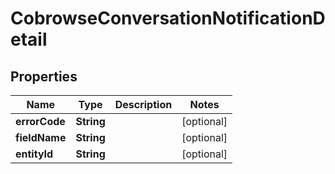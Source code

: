 
# CobrowseConversationNotificationDetail

## Properties
Name | Type | Description | Notes
------------ | ------------- | ------------- | -------------
**errorCode** | **String** |  |  [optional]
**fieldName** | **String** |  |  [optional]
**entityId** | **String** |  |  [optional]



